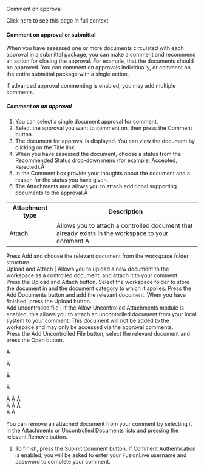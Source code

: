 Comment on approval

Click here to see this page in full context

####  Comment on approval or submittal

When you have assessed one or more documents circulated with each approval in
a submittal package, you can make a comment and recommend an action for
closing the approval. For example, that the documents should be approved. You
can comment on approvals individually, or comment on the entire submittal
package with a single action.

If advanced approval commenting is enabled, you may add multiple comments.

#####  Comment on an approval

  1. You can select a single document approval for comment. 
  2. Select the approval you want to comment on, then press the Comment button. 
  3. The document for approval is displayed. You can view the document by clicking on the Title link. 
  4. When you have assessed the document, choose a status from the Recommended Status drop-down menu (for example, Accepted, Rejected).Â 
  5. In the Comment box provide your thoughts about the document and a reason for the status you have given. 
  6. The Attachments area allows you to attach additional supporting documents to the approval.Â   

Attachment type  |  Description   
---|---  
Attach  |  Allows you to attach a controlled document that already exists in the workspace to your comment.Â   
Press Add and choose the relevant document from the workspace folder
structure.  
Upload and Attach  |  Allows you to upload a new document to the workspace as a controlled document, and attach it to your comment.   
Press the Upload and Attach button. Select the workspace folder to store the
document in and the document category to which it applies. Press the Add
Documents button and add the relevant document. When you have finished, press
the Upload button.  
Add uncontrolled file  |  If the Allow Uncontrolled Attachments module is enabled, this allows you to attach an uncontrolled document from your local system to your comment. This document will not be added to the workspace and may only be accessed via the approval comments.   
Press the Add Uncontrolled File button, select the relevant document and press
the Open button.  
  
Â

Â

Â

Â

Â Â Â  
Â Â Â  
Â Â

You can remove an attached document from your comment by selecting it in the
Attachments or Uncontrolled Documents lists and pressing the relevant Remove
button.

  1. To finish, press the Submit Comment button. If Comment Authentication is enabled, you will be asked to enter your FusionLive username and password to complete your comment. 

